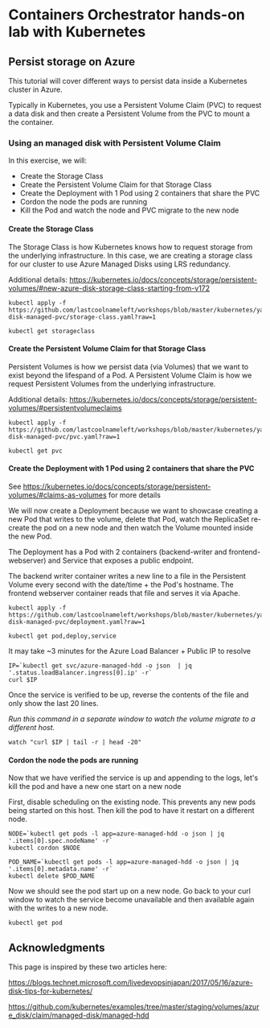 # Containers Orchestrator hands-on lab with Kubernetes

## Persist storage on Azure

This tutorial will cover different ways to persist data inside a Kubernetes cluster in Azure.

Typically in Kubernetes, you use a Persistent Volume Claim (PVC) to request a data disk and then create a Persistent Volume from the PVC to mount a the container.

### Using an managed disk with Persistent Volume Claim

In this exercise, we will:
* Create the Storage Class
* Create the Persistent Volume Claim for that Storage Class
* Create the Deployment with 1 Pod using 2 containers that share the PVC
* Cordon the node the pods are running
* Kill the Pod and watch the node and PVC migrate to the new node


#### Create the Storage Class

The Storage Class is how Kubernetes knows how to request storage from the underlying infrastructure.  In this case, we are creating a storage class for our cluster to use Azure Managed Disks using LRS redundancy.

Additional details:
https://kubernetes.io/docs/concepts/storage/persistent-volumes/#new-azure-disk-storage-class-starting-from-v172

```
kubectl apply -f https://github.com/lastcoolnameleft/workshops/blob/master/kubernetes/yaml/storage/azure-disk-managed-pvc/storage-class.yaml?raw=1

kubectl get storageclass
```

####  Create the Persistent Volume Claim for that Storage Class

Persistent Volumes is how we persist data (via Volumes) that we want to exist beyond the lifespand of a Pod.  A Persistent Volume Claim is how we request Persistent Volumes from the underlying infrastructure.

Additional details:
https://kubernetes.io/docs/concepts/storage/persistent-volumes/#persistentvolumeclaims

```
kubectl apply -f https://github.com/lastcoolnameleft/workshops/blob/master/kubernetes/yaml/storage/azure-disk-managed-pvc/pvc.yaml?raw=1

kubectl get pvc
```


#### Create the Deployment with 1 Pod using 2 containers that share the PVC

See https://kubernetes.io/docs/concepts/storage/persistent-volumes/#claims-as-volumes for more details

We will now create a Deployment because we want to showcase creating a new Pod that writes to the volume, delete that Pod, watch the ReplicaSet re-create the pod on a new node and then watch the Volume mounted inside the new Pod.

The Deployment has a Pod with 2 containers (backend-writer and frontend-webserver) and Service that exposes a public endpoint.

The backend writer container writes a new line to a file in the Persistent Volume every second with the date/time + the Pod's hostname.  The frontend webserver container reads that file and serves it via Apache.

```
kubectl apply -f https://github.com/lastcoolnameleft/workshops/blob/master/kubernetes/yaml/storage/azure-disk-managed-pvc/deployment.yaml?raw=1

kubectl get pod,deploy,service
```


It may take ~3 minutes for the Azure Load Balancer + Public IP to resolve

```
IP=`kubectl get svc/azure-managed-hdd -o json  | jq '.status.loadBalancer.ingress[0].ip' -r`
curl $IP 
```

Once the service is verified to be up, reverse the contents of the file and only show the last 20 lines.  

*Run this command in a separate window to watch the volume migrate to a different host.*
```
watch "curl $IP | tail -r | head -20"
```


#### Cordon the node the pods are running


Now that we have verified the service is up and appending to the logs, let's kill the pod and have a new one start on a new node 


First, disable scheduling on the existing node.  This prevents any new pods being started on this host.  Then kill the pod to have it restart on a different node.
```
NODE=`kubectl get pods -l app=azure-managed-hdd -o json | jq '.items[0].spec.nodeName' -r`
kubectl cordon $NODE

POD_NAME=`kubectl get pods -l app=azure-managed-hdd -o json | jq '.items[0].metadata.name' -r`
kubectl delete $POD_NAME
```

Now we should see the pod start up on a new node.  Go back to your curl window to watch the service become unavailable and then available again with the writes to a new node.
```
kubectl get pod
```



## Acknowledgments

This page is inspired by these two articles here:

https://blogs.technet.microsoft.com/livedevopsinjapan/2017/05/16/azure-disk-tips-for-kubernetes/

https://github.com/kubernetes/examples/tree/master/staging/volumes/azure_disk/claim/managed-disk/managed-hdd